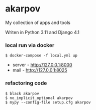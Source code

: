 # akarpov

My collection of apps and tools

Writen in Python 3.11 and Django 4.1

### local run via docker

```shell
$ docker-compose -f local.yml up
```
- server - http://127.0.0.1:8000
- mail - http://127.0.0.1:8025


### refactoring code
```shell
$ black akarpov
$ no_implicit_optional akarpov
$ mypy --config-file setup.cfg akarpov
```
